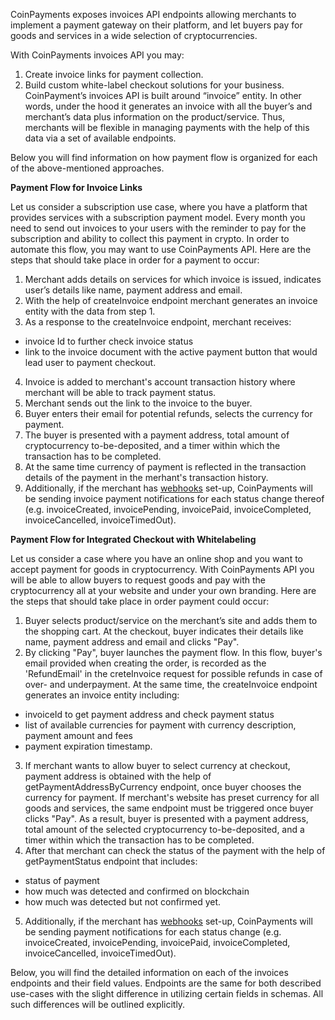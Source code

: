 CoinPayments exposes invoices API endpoints allowing merchants to implement a payment gateway on their platform, and let 
buyers pay for goods and services in a wide selection of cryptocurrencies.

With CoinPayments invoices API you may:
1. Create invoice links for payment collection.
2. Build custom white-label checkout solutions for your business.
CoinPayment’s invoices API is built around “invoice” entity. In other words, under the hood it generates an invoice with
all the buyer’s and merchant’s data plus information on the product/service. Thus, merchants will be flexible in 
managing payments with the help of this data via a set of available endpoints.

Below you will find information on how payment flow is organized for each of the above-mentioned approaches.

**Payment Flow for Invoice Links**

Let us consider a subscription use case, where you have a platform that provides services with a subscription payment 
model. Every month you need to send out invoices to your users with the reminder to pay for the subscription and ability
to collect this payment in crypto. In order to automate this flow, you may want to use CoinPayments API. Here are the steps
that should take place in order for a payment to occur:

1. Merchant adds details on services for which invoice is issued, indicates user’s details like name, payment address 
and email.
2. With the help of createInvoice endpoint merchant generates an invoice entity with the data from step 1.
3. As a response to the createInvoice endpoint, merchant receives:
 - invoice Id to further check invoice status
 - link to the invoice document with the active payment button that would lead user to payment checkout.
4. Invoice is added to merchant's account transaction history where merchant will be able to track payment status.
5. Merchant sends out the link to the invoice to the buyer.
6. Buyer enters their email for potential refunds, selects the currency for payment.
7. The buyer is presented with a payment address, total amount of cryptocurrency to-be-deposited, and a timer within which
the transaction has to be completed.
8. At the same time currency of payment is reflected in the transaction details of the payment in the merhant's
transaction history. 
9. Additionally, if the merchant has [webhooks](/#tag/Webhooks-API) set-up, CoinPayments will be sending invoice payment 
notifications for each status change thereof (e.g. invoiceCreated, invoicePending, invoicePaid, invoiceCompleted,
invoiceCancelled, invoiceTimedOut).

**Payment Flow for Integrated Checkout with Whitelabeling**

Let us consider a case where you have an online shop and you want to accept payment for goods in cryptocurrency. With 
CoinPayments API you will be able to allow buyers to request goods  and pay with the cryptocurrency all at your website
and under your own branding. Here are the steps that should take place in order payment could occur:

1. Buyer selects product/service on the merchant’s site and adds them to the shopping cart. At the checkout, buyer
indicates their details like name, payment address and email and clicks "Pay".
2. By clicking "Pay", buyer launches the payment flow. In this flow, buyer's email provided when creating the order, 
is recorded as the 'RefundEmail' in the creteInvoice request for possible refunds in case of over- and underpayment.
At the same time, the createInvoice endpoint generates an invoice entity including:
- invoiceId to get payment address and check payment status
- list of available currencies for payment with currency description, payment amount and fees
- payment expiration timestamp.
3. If merchant wants to allow buyer to select currency at checkout, payment address is obtained with the help of 
getPaymentAddressByCurrency endpoint, once buyer chooses the currency for payment. If merchant's website has preset 
currency for all goods and services, the same endpoint must be triggered once buyer clicks "Pay". As a result, buyer is
presented with a payment address, total amount of the selected cryptocurrency  to-be-deposited, and a timer within which
the transaction has to be completed. 
4. After that merchant can check the status of the payment with the help of getPaymentStatus endpoint that includes:
 - status of payment
 - how much was detected and confirmed on blockchain
 - how much was detected but not confirmed yet.
5. Additionally, if the merchant has [webhooks](/#tag/Webhooks-API) set-up, CoinPayments will be sending payment
   notifications for each status change (e.g. invoiceCreated, invoicePending, invoicePaid, invoiceCompleted,
   invoiceCancelled, invoiceTimedOut).

Below, you will find the detailed information on each of the invoices endpoints and their field values. 
Endpoints are the same for both described use-cases with the slight difference in utilizing certain fields in schemas.
All such differences will be outlined explicitly.